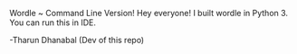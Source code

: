 Wordle ~ Command Line Version!
Hey everyone! I built wordle in Python 3. You can run this in IDE. 

-Tharun Dhanabal (Dev of this repo)
